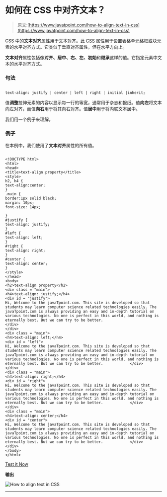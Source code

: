 # 如何在 CSS 中对齐文本？

> 原文:[https://www.javatpoint.com/how-to-align-text-in-css](https://www.javatpoint.com/how-to-align-text-in-css)

CSS 中的**文本对齐**属性用于文本对齐。此 [CSS](https://www.javatpoint.com/css-tutorial) 属性用于设置表格单元格框或块元素的水平对齐方式。它类似于垂直对齐属性，但在水平方向上。

**文本对齐**属性包括像**对齐、居中、右、左、初始**和**继承**这样的值。它指定元素中文本的水平对齐方式。

### 句法

```

text-align: justify | center | left | right | initial |inherit;

```

值**调整**拉伸元素的内容以显示每一行的等宽，通常用于杂志和报纸。值**向左**将文本向左对齐，而值**向右**用于将其向右对齐。值**居中**用于将内联文本居中。

我们用一个例子来理解。

### 例子

在本例中，我们使用了**文本对齐**属性的所有值。

```

<!DOCTYPE html>
<html>
<head>
<title>text-align property</title>
<style>
h2, h4 {
text-align:center;
}
.main {
border:1px solid black;
margin: 10px;
font-size: 14px;

}
#justify {
text-align: justify;
}
#left {
text-align: left;
}
#right {
text-align: right;
}
#center {
text-align: center;
}
</style>
</head>
<body>
<h2>text-align property</h2>
<div class = "main">
<h4>text-align: justify;</h4>
<div id = "justify">
Hi, Welcome to the javaTpoint.com. This site is developed so that students may learn computer science related technologies easily. The javaTpoint.com is always providing an easy and in-depth tutorial on various technologies. No one is perfect in this world, and nothing is eternally best. But we can try to be better.
</div>
</div>
<div class = "main">
<h4>text-align: left;</h4>
<div id = "left">
Hi, Welcome to the javaTpoint.com. This site is developed so that students may learn computer science related technologies easily. The javaTpoint.com is always providing an easy and in-depth tutorial on various technologies. No one is perfect in this world, and nothing is eternally best. But we can try to be better.            </div>
</div>
<div class = "main">
<h4>text-align: right;</h4>
<div id = "right">
Hi, Welcome to the javaTpoint.com. This site is developed so that students may learn computer science related technologies easily. The javaTpoint.com is always providing an easy and in-depth tutorial on various technologies. No one is perfect in this world, and nothing is eternally best. But we can try to be better.            </div>
</div>
<div class = "main">
<h4>text-align: center;</h4>
<div id = "center">
Hi, Welcome to the javaTpoint.com. This site is developed so that students may learn computer science related technologies easily. The javaTpoint.com is always providing an easy and in-depth tutorial on various technologies. No one is perfect in this world, and nothing is eternally best. But we can try to be better.            </div>
</div>
</body>
</html>

```

[Test it Now](https://www.javatpoint.com/oprweb/test.jsp?filename=how-to-align-text-in-css1)

**输出**

![How to align text in CSS](../Images/8b92febd636e4b2093e60ff9721998ba.png)

* * *